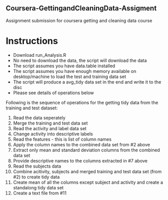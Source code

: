 ## Coursera-GettingandCleaningData-Assigment
Assignment submission for coursera getting and cleaning data course

# Instructions
* Download run_Analysis.R
* No need to download the data, the script will download the data 
* The script assumes you have data.table installed 
* The script assumes you have enough memory available on desktop/machine to load the test and training data set 
* The script will produce a avg_tidy data set in the end and write it to the disc
* Please see details of operations below

Following is the sequence of operations for the getting tidy data from the training and test dataset:

1. Read the data seperately
2. Merge the training and test data set
3. Read the activity and label data set 
4. Change activity into descriptive labels
5. Read the features - this is list of column names 
6. Apply the column names to the combined data set from #2 above
7. Extract only mean and standard deviation columns from the combined data set 
8. Provide descriptive names to the columns extracted in #7 above 
9. Read the subjects data 
10. Combine acitivity, subjects and merged training and test data set (from #2) to create tidy data 
11. Create mean of all the columns except subject and activity and create a standalong tidy data set 
12. Create a text file from #11

